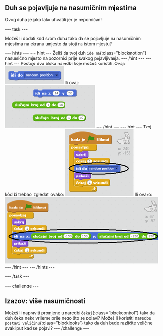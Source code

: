 ## Duh se pojavljuje na nasumičnim mjestima

Ovog duha je jako lako uhvatiti jer je nepomičan!

\--- task \---

Možeš li dodati kôd svom duhu tako da se pojavljuje na nasumičnim mjestima na ekranu umjesto da stoji na istom mjestu?

\--- hints \--- \--- hint \--- Želiš da tvoj duh `ide na`{:class=”blockmotion”} nasumično mjesto na pozornici prije svakog pojavljivanja. \--- /hint \--- \--- hint \--- Postoje dva bloka naredbi koje možeš koristiti. Ovaj: ![screenshot](images/ghost-random-blocks-1.png) Ili ovaj: ![screenshot](images/ghost-random-blocks-2.png) \--- /hint \--- \--- hint \--- Tvoj kôd bi trebao izgledati ovako: ![screenshot](images/ghost-random-code-1.png) Ili ovako: ![screenshot](images/ghost-random-code-2.png) \--- /hint \--- \--- /hints \---

\--- /task \---

\--- challenge \---

## Izazov: više nasumičnosti

Možeš li napraviti promjene u naredbi `čekaj`{:class=”blockcontrol”} tako da duh čeka neko vrijeme prije nego što se pojavi? Možeš li koristiti naredbu `postavi veličinu`{:class=”blocklooks”} tako da duh bude različite veličine svaki put kad se pojavi? \--- /challenge \---
